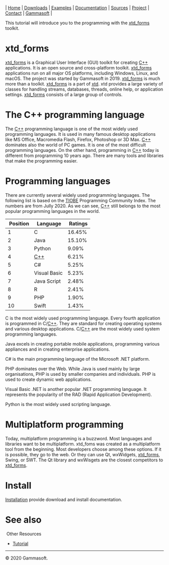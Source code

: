 | [Home](home.md) | [Downloads](downloads.md) | [Examples](examples.md) | [Documentation](documentation.md) | [Sources](https://github.com/gammasoft71/xtd_forms) | [Project](https://sourceforge.net/projects/formspro/) | [Contact](contact.md) | [Gammasoft](https://gammasoft71.wixsite.com/gammasoft) |

This tutorial will introduce you to the programming with the [xtd_forms](https://github.com/gammasoft71/xtd_forms) toolkit.

# xtd_forms

[xtd_forms](https://github.com/gammasoft71/xtd_forms) is a Graphical User Interface (GUI) toolkit for creating [C++](c++.md) applications. It is an open source and cross-platform toolkit. [xtd_forms](https://github.com/gammasoft71/xtd_forms) applications run on all major OS platforms, including Windows, Linux, and macOS. The project was started by Gammasoft in 2019. [xtd_forms](https://github.com/gammasoft71/xtd_forms) is much more than a toolkit. [xtd_forms](https://github.com/gammasoft71/xtd_forms) is a part of [xtd](https://github.com/gammasoft71/xtd). xtd provides a large variety of classes for handling streams, databases, threads, online help, or application settings. [xtd_forms](https://github.com/gammasoft71/xtd_forms) consists of a large group of controls.

# The C++ programming language

The [C++](c++.md) programming language is one of the most widely used programming languages. It is used in many famous desktop applications like MS Office, Macromedia Flash, Firefox, Photoshop or 3D Max. [C++](c++.md) dominates also the world of PC games. It is one of the most difficult programming languages. On the other hand, programming in [C++](c++.md) today is different from programming 10 years ago. There are many tools and libraries that make the programming easier.

# Programming languages

There are currently several widely used programming languages. The following list is based on the [TIOBE](https://www.tiobe.com/tiobe-index) Programming Community Index. The numbers are from Jully 2020. As we can see, [C++](c++.md) still belongs to the most popular programming languages in the world.

| Position | Language      | Ratings |
|----------|---------------|---------|
| 1        | C             | 16.45%  |
| 2        | Java          | 15.10%  |
| 3        | Python        |  9.09%  |
| 4        | [C++](c++.md) |  6.21%  |
| 5        | C#            |  5.25%  |
| 6        | Visual Basic  |  5.23%  |
| 7        | Java Script   |  2.48%  |
| 8        | R             |  2.41%  |
| 9        | PHP           |  1.90%  |
| 10       | Swift         |  1.43%  |

C is the most widely used programming language. Every fourth application is programmed in C/[C++](c++.md). They are standard for creating operating systems and various desktop applications. C/[C++](c++.md) are the most widely used system programming languages.

Java excels in creating portable mobile applications, programming various appliances and in creating enterprise applications. 

C# is the main programming language of the Microsoft .NET platform.

PHP dominates over the Web. While Java is used mainly by large organisations, PHP is used by smaller companies and individuals. PHP is used to create dynamic web applications.

Visual Basic .NET is another popular .NET programming language. It represents the popularity of the RAD (Rapid Application Development).

Python is the most widely used scripting language.

# Multiplatform programming

Today, multiplatform programming is a buzzword. Most languages and libraries want to be multiplatform. xtd_foms was created as a multiplatform tool from the beginning. Most developers choose among these options. If it is possible, they go to the web. Or they can use Qt, wxWidgets, [xtd_forms](https://github.com/gammasoft71/xtd_forms), Swing, or SWT. The Qt library and wxWisgets are the closest competitors to [xtd_forms](https://github.com/gammasoft71/xtd_forms).

# Install

[Installation](downloads.md) provide download and install documentation.

# See also
​
Other Resources

* [Tutorial](tutorial.md)

______________________________________________________________________________________________

© 2020 Gammasoft.
